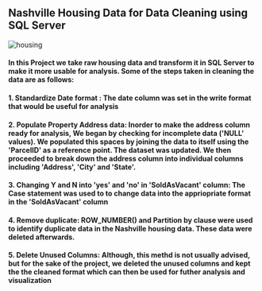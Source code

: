 
## Nashville Housing Data for Data Cleaning using SQL Server

![housing](https://github.com/user-attachments/assets/73a97a7d-dd33-4543-a301-676a898635ed)

#### In this Project we take raw housing data and transform it in SQL Server to make it more usable for analysis. Some of the steps taken in cleaning the data are as follows:

#### **1. Standardize Date format** : The date column was set in the write format that would be useful for analysis

#### **2. Populate Property Address data**: Inorder to make the address column ready for analysis, We began by checking for incomplete data ('NULL' values). We populated this spaces by joining the data to itself using the 'ParcelID' as a reference point. The dataset was updated. We then proceeded to break down the address column into individual columns including 'Address', 'City' and 'State'.

#### **3. Changing Y and N into 'yes' and 'no' in 'SoldAsVacant' column**: The Case statement was used to to change data into the appriopriate format in the 'SoldAsVacant' column 

#### **4. Remove duplicate**: ROW_NUMBER() and Partition by clause were used to identify duplicate data in the Nashville housing data. These data were deleted afterwards.

#### **5. Delete Unused Columns**: Although, this methd is not usually advised, but for the sake of the project, we deleted the unused columns and kept the the cleaned format which can then be used for futher analysis and visualization
